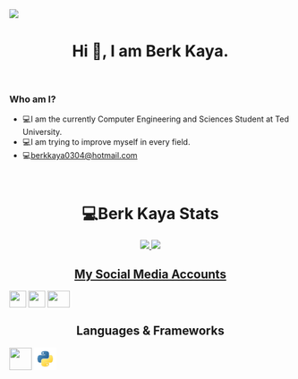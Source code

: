 <img src="https://live.staticflickr.com/4387/36231833334_b3581aa9af_o_d.png"/> 

<h1 align="center">Hi 👋, I am Berk Kaya. </h1>
<br/>

### Who am I?
- :computer:I am the currently Computer Engineering and Sciences Student at Ted University.  
- :computer:I am trying to improve myself in every field. 
- :computer:berkkaya0304@hotmail.com


<br>

<h1 align="center"> 💻Berk Kaya Stats</h1>
<p align="center">
<a href="https://github.com/berkkaya0304">
<img height="150em" src="https://github-readme-stats.vercel.app/api?username=berkkaya0304&show_icons=true&theme=react&include_all_commits=true&count_private=true"/> 
<img height="150em" src="https://github-readme-stats.vercel.app/api/top-langs/?username=berkkaya0304&layout=compact&langs_count=16&theme=react"/>
 </div>
</p>

 <h2 align="center">My Social Media Accounts </h2>
<p align="left">
<a href="https://www.linkedin.com/in/berkkaya0304/" target="blank"><img align="center" src="https://velanovascular.com/wp-content/uploads/2020/06/LinkedIn.png" height="30" width="30" /></a>
<a href="https://instagram.com/ber.kaya_" target="blank"><img align="center" src="https://upload.wikimedia.org/wikipedia/commons/thumb/e/e7/Instagram_logo_2016.svg/1200px-Instagram_logo_2016.svg.png"  height="30" width="30" /></a>
<a href="https://medium.com/@berkkaya0304" target="blank"><img align="center" src="https://cdn.jsdelivr.net/npm/simple-icons@3.0.1/icons/medium.svg" height="30" width="40" />
</a>
</p>

<h2 align="center">Languages & Frameworks</h2>

<p align="center">
  
<code><img height="40" width="40" src="https://cdn.icon-icons.com/icons2/2415/PNG/512/csharp_original_logo_icon_146578.png"></code>
<code><img height="40" width="40" src="https://raw.githubusercontent.com/github/explore/80688e429a7d4ef2fca1e82350fe8e3517d3494d/topics/python/python.png"></code>
</p>



   
